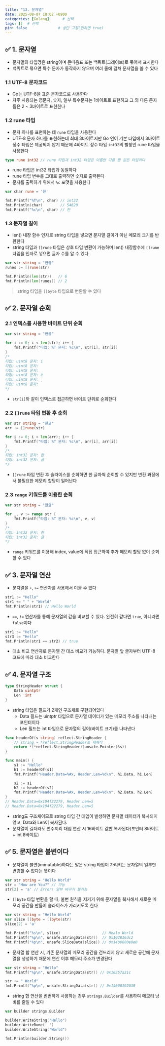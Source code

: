 ```yaml
---
title: "13. 문자열"
date: 2025-08-07 18:02 +0900
categories: [Golang]      # 선택
tags: []  # 선택
pin: false              # 상단 고정(원하면 true)
---
```

## ✅ 1. 문자열
- 문자열의 타입명은 string이며 큰따옴표 또는 백쿼트(그레이브)로 묶어서 표시한다
- 백쿼트로 묶으면 특수 문자가 동작하지 않으며 여러 줄에 걸쳐 문자열을 쓸 수 있다

### 1.1 UTF-8 문자코드
- Go는 UTF-8을 표준 문자코드로 사용한다
- 자주 사용되는 영문자, 숫자, 일부 특수문자는 1바이트로 표현하고 그 외 다른 문자들은 2 ~ 3바이트로 표현한다

### 1.2 rune 타입
- 문자 하나를 표현하는 데 `rune` 타입을 사용한다
- UTF-8 문자 하나를 표현하는데 최대 3바이트지만 Go 언어 기본 타입에서 3바이트 정수 타입은 제공되지 않기 때문에 4바이트 정수 타입 `int32`의 별칭인 rune 타입을 사용한다
```go
type rune int32 // rune 타입과 int32 타입은 이름만 다를 뿐 같은 타입이다
```
- rune 타입은 int32 타입과 동일하다
- rune 타입 변수를 그대로 출력하면 숫자로 출력된다
- 문자를 출력하기 위해서 `%c` 포맷을 사용한다
```go
var char rune = '한'

fmt.Printf("%T\n", char) // int32
fmt.Println(char)        // 54620
fmt.Printf("%c\n", char) // 한
```

### 1.3 문자열 길이
- len() 내장 함수 인자로 string 타입을 넣으면 문자열 길이가 아닌 메모리 크기를 반환한다
- string 타입과 `[]rune` 타입은 상호 타입 변환이 가능하며 len() 내장함수에 `[]rune` 타입을 인자로 넣으면 글자 수를 알 수 있다
```go
var str string = "한글"
runes := []rune(str)

fmt.Println(len(str))   // 6
fmt.Println(len(runes)) // 2
```

>string 타입을 `[]byte` 타입으로 변환할 수 있다


## ✅ 2. 문자열 순회
### 2.1 인덱스를 사용한 바이트 단위 순회
```go
var str string = "한글"

for i := 0; i < len(str); i++ {
	fmt.Printf("타입: %T 문자: %c\n", str[i], str[i])
}
/*
타입: uint8 문자: í
타입: uint8 문자: 
타입: uint8 문자: 
타입: uint8 문자: ê
타입: uint8 문자: ¸
타입: uint8 문자: 
*/
```
- `str[i]`와 같이 인덱스로 접근하면 바이트 단위로 순회한다

### 2.2 `[]rune` 타입 변환 후 순회
```go
var str string = "한글"
arr := []rune(str)

for i := 0; i < len(arr); i++ {
	fmt.Printf("타입: %T 문자: %c\n", arr[i], arr[i])
}
/*
타입: int32 문자: 한
타입: int32 문자: 글
*/
```
- `[]rune` 타입 변환 후 슬라이스를 순회하면 한 글자씩 순회할 수 있지만 변환 과정에서 불필요한 메모리 할당이 일어난다

### 2.3 `range` 키워드를 이용한 순회
```go
var str string = "한글"

for _, v := range str {
	fmt.Printf("타입: %T 문자: %c\n", v, v)
}
/*
타입: int32 문자: 한
타입: int32 문자: 글
*/
```
- `range` 키워드를 이용해 index, value에 직접 접근하여 추가 메모리 할당 없이 순회할 수 있다

## ✅ 3. 문자열 연산
- 문자열을 `+`, `+=` 연산자를 사용해서 이을 수 있다
```go
str1 := "Hello"
str1 += " " + "World"
fmt.Println(str1) // Hello World
```
- `==`, `!=` 연산자를 통해 문자열의 값을 비교할 수 있다. 완전히 같다면 `true`, 아니라면 `false`이다
```go
str1 := "Hello"
str3 := "Hello"
fmt.Println(str1 == str2) // true
```
- 대소 비교 연산자로 문자열 간 대소 비교가 가능하다. 문자열 앞 글자부터 UTF-8 코드에 따라 대소 비교한다

## ✅ 4. 문자열 구조
```go
type StringHeader struct {
	Data uintptr
	Len  int
}
```
- string 타입은 필드가 2개인 구조체로 구현되어있다
	- Data 필드는 uintptr 타입으로 문자열 데이터가 있는 메모리 주소를 나타내는 포인터이다
	- Len 필드는 int 타입으로 문자열의 길이(바이트 크기)를 나타낸다

```go
func headerOf(s string) reflect.StringHeader {
	// string → *reflect.StringHeader로 재해석
	return *(*reflect.StringHeader)(unsafe.Pointer(&s))
}

func main() {
	s1 := "Hello"
	h1 := headerOf(s1)
	fmt.Printf("Header.Data=%#x, Header.Len=%d\n", h1.Data, h1.Len)

	s2 := s1
	h2 := headerOf(s2)
	fmt.Printf("Header.Data=%#x, Header.Len=%d\n", h2.Data, h2.Len)
}
// Header.Data=0x104f22279, Header.Len=5
// Header.Data=0x104f22279, Header.Len=5
```
- string도 구조체이므로 string 타입 간 대입이 발생하면 문자열 데이터가 복사되지 않고, Data와 Len이 복사된다.
- 문자열이 길더라도 변수끼리 대입 연산 시 16바이트 값만 복사된다(포인터 8바이트 + int 8바이트)

## ✅ 5. 문자열은 불변이다
- 문자열이 불변(immutable)하다는 말은 string 타입이 가리키는 문자열의 일부만 변경할 수 없다는 뜻이다
```go
var str string = "Hello World"
str = "How are You?" // 가능
str[2] = 'a' // Error! 일부 바꾸기 불가능
```
- `[]byte` 타입 변환을 할 때, 불변 원칙을 지키기 위해 문자열을 복사해서 새로운 메모리 공간을 만들어 슬라이스가 가리키도록 한다
```go
var str string = "Hello World"
var slice []byte = []byte(str)
slice[2] = 'a'

fmt.Printf("%s\n", slice)                   // Healo World
fmt.Printf("%p\n", unsafe.StringData(str))  // 0x102816dc2
fmt.Printf("%p\n", unsafe.SliceData(slice)) // 0x1400000e0e0
```

- 문자열 합 연산 시, 기존 문자열의 메모리 공간을 건드리지 않고 새로운 공간에 문자열을 생성하기 때문에 연산 이후 메모리 주소가 변경된다
```go
var str string = "Hello"
fmt.Printf("%p\n", unsafe.StringData(str)) // 0x10257a21c

str += " World"
fmt.Printf("%p\n", unsafe.StringData(str)) // 0x14000102030
```

- string 합 연산을 빈번하게 사용하는 경우 `strings.Builder`를 사용하여 메모리 낭비를 줄일 수 있다
```go
var builder strings.Builder

builder.WriteString("Hello")
builder.WriteRune(' ')
builder.WriteString("World")

fmt.Println(builder.String())
```